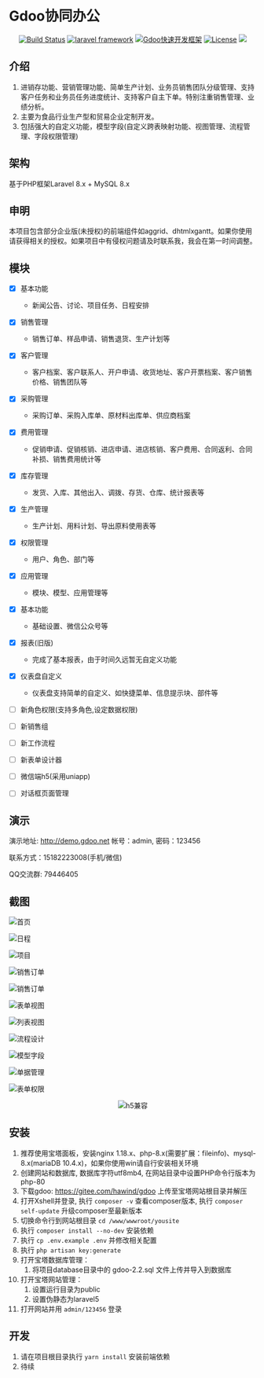 # Gdoo协同办公

<p align="center">
<a href="http://www.gdoo.net"><img src="https://img.shields.io/badge/version-beta2.2.x-%23ff0000" alt="Build Status" /></a>
<a href="http://www.gdoo.net"><img src="https://img.shields.io/badge/laravel-8.0-%23ef3b2d" alt="laravel framework" /></a>
<a href="http://www.gdoo.net"><img src="https://img.shields.io/badge/gdooFramework-1.0-%234c5ec2" alt="Gdoo快速开发框架" /></a>
<a href="http://www.gdoo.net"><img src="https://img.shields.io/badge/MYSQL-8.0-%2300758f" alt="License" /></a>
<a href="http://www.gdoo.net"><img src="https://img.shields.io/badge/Licence-Apache2.0-blue.svg?style=flat" /></a>
</p>

## 介绍
1. 进销存功能、营销管理功能、简单生产计划、业务员销售团队分级管理、支持客户任务和业务员任务进度统计、支持客户自主下单。特别注重销售管理、业绩分析。
2. 主要为食品行业生产型和贸易企业定制开发。
3. 包括强大的自定义功能，模型字段(自定义跨表映射功能、视图管理、流程管理、字段权限管理)


## 架构
基于PHP框架Laravel 8.x + MySQL 8.x


## 申明
本项目包含部分企业版(未授权)的前端组件如aggrid、dhtmlxgantt。如果你使用请获得相关的授权。如果项目中有侵权问题请及时联系我，我会在第一时间调整。

## 模块
- [x] 基本功能
    - 新闻公告、讨论、项目任务、日程安排
- [x] 销售管理
    - 销售订单、样品申请、销售退货、生产计划等
- [x] 客户管理
    - 客户档案、客户联系人、开户申请、收货地址、客户开票档案、客户销售价格、销售团队等
- [x] 采购管理
    - 采购订单、采购入库单、原材料出库单、供应商档案
- [x] 费用管理
    - 促销申请、促销核销、进店申请、进店核销、客户费用、合同返利、合同补损、销售费用统计等
- [x] 库存管理
    - 发货、入库、其他出入、调拨、存货、仓库、统计报表等
- [x] 生产管理
    - 生产计划、用料计划、导出原料使用表等
- [x] 权限管理
    - 用户、角色、部门等
- [x] 应用管理
    - 模块、模型、应用管理等
- [x] 基本功能
    - 基础设置、微信公众号等
- [x] 报表(旧版)
    - 完成了基本报表，由于时间久远暂无自定义功能
- [x] 仪表盘自定义
    - 仪表盘支持简单的自定义、如快捷菜单、信息提示块、部件等

- [ ] 新角色权限(支持多角色,设定数据权限)
- [ ] 新销售组
- [ ] 新工作流程
- [ ] 新表单设计器
- [ ] 微信端h5(采用uniapp)
- [ ] 对话框页面管理

## 演示
演示地址: http://demo.gdoo.net 帐号：admin, 密码：123456

联系方式：15182223008(手机/微信)

QQ交流群: 79446405


## 截图
![首页](http://demo.gdoo.net/uploads/demo/1.png)

![日程](http://demo.gdoo.net/uploads/demo/2.png)

![项目](http://demo.gdoo.net/uploads/demo/3.png)

![销售订单](http://demo.gdoo.net/uploads/demo/4.png)

![销售订单](http://demo.gdoo.net/uploads/demo/11.png)

![表单视图](http://demo.gdoo.net/uploads/demo/5.png)

![列表视图](http://demo.gdoo.net/uploads/demo/6.png)

![流程设计](http://demo.gdoo.net/uploads/demo/7.png)

![模型字段](http://demo.gdoo.net/uploads/demo/8.png)

![单据管理](http://demo.gdoo.net/uploads/demo/9.png)

![表单权限](http://demo.gdoo.net/uploads/demo/10.png)

<p align="center">
<img src="http://demo.gdoo.net/uploads/demo/12.png" alt="h5兼容">
</p>

## 安装
1. 推荐使用宝塔面板，安装nginx 1.18.x、php-8.x(需要扩展：fileinfo)、mysql-8.x(mariaDB 10.4.x)，如果你使用win请自行安装相关环境
2. 创建网站和数据库, 数据库字符utf8mb4, 在网站目录中设置PHP命令行版本为php-80
3. 下载gdoo: https://gitee.com/hawind/gdoo 上传至宝塔网站根目录并解压
4. 打开Xshell并登录, 执行 <code>composer -v</code> 查看composer版本, 执行 <code>composer self-update</code> 升级composer至最新版本
5. 切换命令行到网站根目录 <code>cd /www/wwwroot/yousite</code>
6. 执行 <code>composer install --no-dev</code> 安装依赖
7. 执行 <code>cp .env.example .env</code> 并修改相关配置
8. 执行 <code>php artisan key:generate</code>
9. 打开宝塔数据库管理：
    1. 将项目database目录中的 gdoo-2.2.sql 文件上传并导入到数据库
10. 打开宝塔网站管理：
    1. 设置运行目录为public
    2. 设置伪静态为laravel5
11. 打开网站并用 <code>admin/123456</code> 登录

## 开发
1. 请在项目根目录执行 <code>yarn install</code> 安装前端依赖
2. 待续